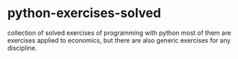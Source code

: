 # python-exercises-solved
collection of solved exercises of programming with python most of them are exercises applied to economics, but there are also generic exercises for any discipline.
